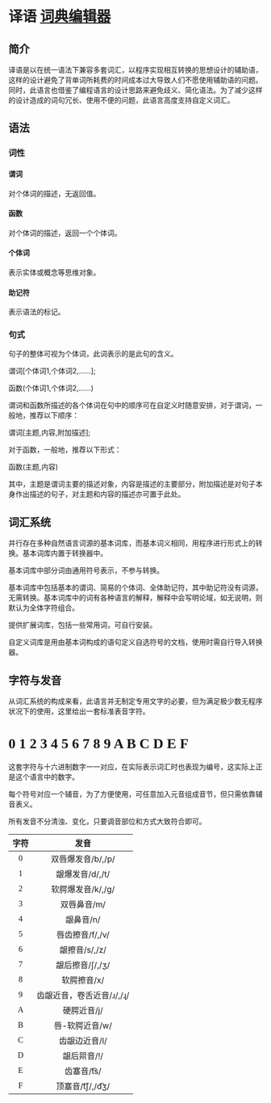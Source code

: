 <style>
    @font-face {
	font-family:fz;
	src: url('tial.ttf');
}
</style>




# 译语                        [词典编辑器](https://t-ial.github.io/dictionary-processor/)

## 简介

译语是以在统一语法下兼容多套词汇，以程序实现相互转换的思想设计的辅助语，这样的设计避免了背单词所耗费的时间成本过大导致人们不愿使用辅助语的问题。同时，此语言也借鉴了编程语言的设计思路来避免歧义、简化语法。为了减少这样的设计造成的词句冗长、使用不便的问题，此语言高度支持自定义词汇。

## 语法

### 词性

#### 谓词

对个体词的描述，无返回值。

#### 函数

对个体词的描述，返回一个个体词。

#### 个体词

表示实体或概念等思维对象。

#### 助记符

表示语法的标记。

### 句式

句子的整体可视为个体词，此词表示的是此句的含义。

谓词[个体词1,个体词2,……];

函数(个体词1,个体词2,……)

谓词和函数所描述的各个体词在句中的顺序可在自定义时随意安排，对于谓词，一般地，推荐以下顺序：

谓词[主题,内容,附加描述];

对于函数，一般地，推荐以下形式：

函数(主题,内容)

其中，主题是谓词主要的描述对象，内容是描述的主要部分，附加描述是对句子本身作出描述的句子，对主题和内容的描述亦可置于此处。

## 词汇系统

并行存在多种自然语言词源的基本词库，而基本词义相同，用程序进行形式上的转换。基本词库内置于转换器中。

基本词库中部分词由通用符号表示，不参与转换。

基本词库中包括基本的谓词、简易的个体词、全体助记符，其中助记符没有词源，无需转换。基本词库中的词有各种语言的解释，解释中会写明论域，如无说明，则默认为全体字符组合。

提供扩展词库，包括一些常用词，可自行安装。

自定义词库是用由基本词构成的语句定义自选符号的文档，使用时需自行导入转换器。

## 字符与发音

从词汇系统的构成来看，此语言并无制定专用文字的必要，但为满足极少数无程序状况下的使用，这里给出一套标准表音字符。

# <span style="font-family:'fz'">0 1 2 3 4 5 6 7 8 9 A B C D E F</span>

这套字符与十六进制数字一一对应，在实际表示词汇时也表现为编号，这实际上正是这个语言中的数字。

每个符号对应一个辅音，为了方便使用，可任意加入元音组成音节，但只需依靠辅音表义。

所有发音不分清浊、变化，只要调音部位和方式大致符合即可。

|                  字符                   |           发音            |
| :-------------------------------------: | :-----------------------: |
| <span style="font-family:'fz'">0</span> |     双唇爆发音/b/,/p/     |
| <span style="font-family:'fz'">1</span> |      龈爆发音/d/,/t/      |
| <span style="font-family:'fz'">2</span> |     软腭爆发音/k/,/g/     |
| <span style="font-family:'fz'">3</span> |        双唇鼻音/m/        |
| <span style="font-family:'fz'">4</span> |         龈鼻音/n/         |
| <span style="font-family:'fz'">5</span> |      唇齿擦音/f/,/v/      |
| <span style="font-family:'fz'">6</span> |       龈擦音/s/,/z/       |
| <span style="font-family:'fz'">7</span> |      龈后擦音/ʃ/,/ʒ/      |
| <span style="font-family:'fz'">8</span> |        软腭擦音/x/        |
| <span style="font-family:'fz'">9</span> | 齿龈近音，卷舌近音/ɹ/,/ɻ/ |
| <span style="font-family:'fz'">A</span> |        硬腭近音/j/        |
| <span style="font-family:'fz'">B</span> |      唇-软腭近音/w/       |
| <span style="font-family:'fz'">C</span> |       齿龈边近音/l/       |
| <span style="font-family:'fz'">D</span> |        龈后喌音/!/        |
| <span style="font-family:'fz'">E</span> |        齿塞音/t͡s/         |
| <span style="font-family:'fz'">F</span> |      顶塞音/t͡ʃ/,/d͡ʒ/      |
